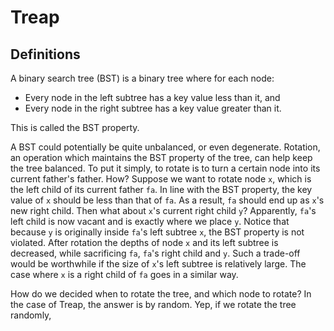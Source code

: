# Treap

## Definitions

A binary search tree (BST) is a binary tree where for each node:

- Every node in the left subtree has a key value less than it, and
- Every node in the right subtree has a key value greater than it.

This is called the BST property.

A BST could potentially be quite unbalanced, or even degenerate. Rotation, an operation which maintains the BST property of the tree, can help keep the tree balanced. To put it simply, to rotate is to turn a certain node into its current father's father. How? Suppose we want to rotate node `x`, which is the left child of its current father `fa`. In line with the BST property, the key value of `x` should be less than that of `fa`. As a result, `fa` should end up as `x`'s new right child. Then what about `x`'s current right child `y`? Apparently, `fa`'s left child is now vacant and is exactly where we place `y`.  Notice that because `y` is originally inside `fa`'s left subtree `x`, the BST property is not violated. After rotation the depths of node `x`  and its left subtree is decreased, while sacrificing `fa`, `fa`'s right child and `y`. Such a trade-off would be worthwhile if the size of `x`'s left subtree is relatively large. The case where `x` is a right child of `fa` goes in a similar way.

How do we decided when to rotate the tree, and which node to rotate? In the case of Treap, the answer is by random. Yep, if we rotate the tree randomly, 

